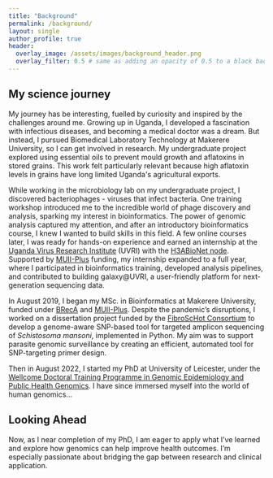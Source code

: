 ```yaml
---
title: "Background"
permalink: /background/
layout: single
author_profile: true
header:
  overlay_image: /assets/images/background_header.png
  overlay_filter: 0.5 # same as adding an opacity of 0.5 to a black background
---
```


## My science journey
My journey has be interesting, fuelled by curiosity and inspired by the challenges around me. Growing up in Uganda, I developed a fascination with infectious diseases, and becoming a medical doctor was a dream. But instead, I pursued Biomedical Laboratory Technology at Makerere University, so I can get involved in research. My undergraduate project explored using essential oils to prevent mould growth and aflatoxins in stored grains. This work felt particularly relevant because high aflatoxin levels in grains have long limited Uganda's agricultural exports.  

While working in the microbiology lab on my undergraduate project, I discovered bacteriophages - viruses that infect bacteria. One training workshop introduced me to the incredible world of phage discovery and analysis, sparking my interest in bioinformatics. The power of genomic analysis captured my attention, and after an introductory bioinformatics course, I knew I wanted to build skills in this field. A few online courses later, I was ready for hands-on experience and earned an internship at the [Uganda Virus Research Institute](https://www.uvri.go.ug/) (UVRI) with the [H3ABioNet node](https://www.h3abionet.org/nodes/uvri). Supported by [MUII-Plus](https://www.muii.org.ug/) funding, my internship expanded to a full year, where I participated in bioinformatics training, developed analysis pipelines, and contributed to building galaxy@UVRI, a user-friendly platform for next-generation sequencing data.  

In August 2019, I began my MSc. in Bioinformatics at Makerere University, funded under [BRecA](https://grantome.com/grant/NIH/U2R-TW010672-02) and [MUII-Plus](https://www.muii.org.ug/). Despite the pandemic’s disruptions, I worked on a dissertation project funded by the [FibroScHot Consortium](https://www.fibroschot.eu/) to develop a genome-aware SNP-based tool for targeted amplicon sequencing of *Schistosoma mansoni*, implemented in Python. My aim was to support parasite genomic surveillance by creating an efficient, automated tool for SNP-targeting primer design.  

Then in August 2022, I started my PhD at University of Leicester, under the [Wellcome Doctoral Training Programme in Genomic Epidemiology and Public Health Genomics](https://le.ac.uk/study/research-degrees/wellcome-trust-dtp). I have since immersed myself into the world of human genomics... 

## Looking Ahead
Now, as I near completion of my PhD, I am eager to apply what I’ve learned and explore how genomics can help improve health outcomes. I’m especially passionate about bridging the gap between research and clinical application.

